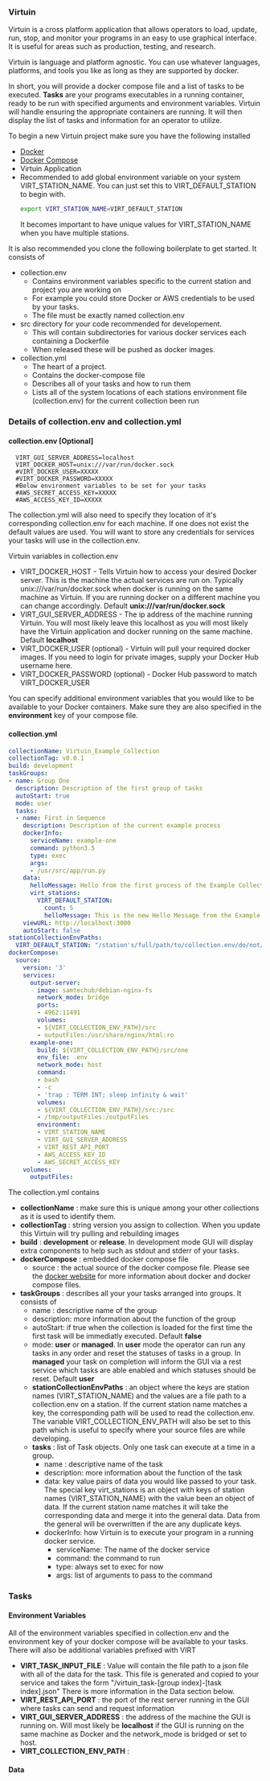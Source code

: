 ### Virtuin


Virtuin is a cross platform application that allows operators to load, update,
run, stop, and monitor your programs in an easy to use graphical interface.
It is useful for areas such as production, testing, and research.

Virtuin is language and platform agnostic. You can use whatever languages, platforms,
 and tools you like as long as they are supported by docker.

In short, you will provide a docker compose file and a list of tasks to be executed.
**Tasks** are your programs executables in a running container,
ready to be run with specified arguments and environment variables. Virtuin will
handle ensuring the appropriate containers are running. It will then display
the list of tasks and information for an operator to utilize.

To begin a new Virtuin project make sure you have the following installed
- [Docker](https://docs.docker.com/install/)
- [Docker Compose](https://docs.docker.com/compose/install/)
- Virtuin Application
- Recommended to add global environment variable on your system VIRT_STATION_NAME. You can
  just set this to VIRT_DEFAULT_STATION to begin with.
  ```bash
  export VIRT_STATION_NAME=VIRT_DEFAULT_STATION
  ```
  It becomes important to have unique values for VIRT_STATION_NAME when you have
  multiple stations.

It is also recommended you clone the following boilerplate to get started. It
consists of
- collection.env
  * Contains environment variables specific to the current station and project
   you are working on
  * For example you could store Docker or AWS credentials to be used by your tasks.  
  * The file must be exactly named collection.env
- src directory for your code recommended for developement.
  * This will contain subdirectories for various
  docker services each containing a Dockerfile
  * When released these will be pushed as docker images.
- collection.yml
  * The heart of a project.
  * Contains the docker-compose file
  * Describes all of your tasks and how to run them
  * Lists all of the system locations of each stations environment file (collection.env)
  for the current collection been run


### Details of collection.env and collection.yml
#### collection.env [Optional]
```env
  VIRT_GUI_SERVER_ADDRESS=localhost
  VIRT_DOCKER_HOST=unix:///var/run/docker.sock
  #VIRT_DOCKER_USER=XXXXX
  #VIRT_DOCKER_PASSWORD=XXXXX
  #Below environment variables to be set for your tasks
  #AWS_SECRET_ACCESS_KEY=XXXXX
  #AWS_ACCESS_KEY_ID=XXXXX
```
The collection.yml will also need to specify they location of it's corresponding
collection.env for each machine. If one does not exist the default values are used.
You will want to store any credentials for services your tasks will use in
the collection.env.

Virtuin variables in collection.env
- VIRT_DOCKER_HOST - Tells Virtuin how to access your desired Docker server.
 This is the machine the actual services are run on. Typically
 unix:///var/run/docker.sock when docker is running on
 the same machine as Virtuin. If you are running docker on a different machine
 you can change accordingly. Default **unix:///var/run/docker.sock**
- VIRT_GUI_SERVER_ADDRESS - The ip address of the machine running Virtuin. You
will most likely leave this localhost as you will most likely have the Virtuin
application and docker running on the same machine. Default **localhost**
- VIRT_DOCKER_USER (optional) - Virtuin will pull your required docker images. If you need
to login for private images, supply your Docker Hub username here.
- VIRT_DOCKER_PASSWORD (optional) - Docker Hub password to match VIRT_DOCKER_USER

You can specify additional environment variables that you would like to be available
to your Docker containers. Make sure they are also specified in the **environment**
key of your compose file.

#### collection.yml
```yaml
collectionName: Virtuin_Example_Collection
collectionTag: v0.0.1
build: development
taskGroups:
- name: Group One
  description: Description of the first group of tasks
  autoStart: true
  mode: user
  tasks:
  - name: First in Sequence
    description: Description of the current example process
    dockerInfo:
      serviceName: example-one
      command: python3.5
      type: exec
      args:
      - /usr/src/app/run.py
    data:
      helloMessage: Hello from the first process of the Example Collection
      virt_stations:
        VIRT_DEFAULT_STATION:
          count: 5
          helloMessage: This is the new Hello Message from the Example Collection
    viewURL: http://localhost:3000
    autoStart: false
stationCollectionEnvPaths:
  VIRT_DEFAULT_STATION: "/station's/full/path/to/collection.env/do/not/include/filename"
dockerCompose:
  source:
    version: '3'
    services:
      output-server:
        image: samtechub/debian-nginx-fs
        network_mode: bridge
        ports:
        - 4962:11491
        volumes:
        - ${VIRT_COLLECTION_ENV_PATH}/src
        - outputFiles:/usr/share/nginx/html:ro
      example-one:
        build: ${VIRT_COLLECTION_ENV_PATH}/src/one
        env_file: .env
        network_mode: host
        command:
        - bash
        - -c
        - 'trap : TERM INT; sleep infinity & wait'
        volumes:
        - ${VIRT_COLLECTION_ENV_PATH}/src:/src
        - /tmp/outputFiles:/outputFiles
        environment:
        - VIRT_STATION_NAME
        - VIRT_GUI_SERVER_ADDRESS
        - VIRT_REST_API_PORT
        - AWS_ACCESS_KEY_ID
        - AWS_SECRET_ACCESS_KEY
    volumes:
      outputFiles:

```

The collection.yml contains
- **collectionName** : make sure this is unique among your other collections as
it is used to identify them.
- **collectionTag** : string version you assign to collection. When you update this
Virtuin will try pulling and rebuilding images
- **build** :  __development__ or __release__. In development mode GUI will display
extra components to help such as stdout and stderr of your tasks.
- **dockerCompose** : embedded docker compose file
  - source : the actual source of the docker compose file. Please see the [docker
  website](https://docs.docker.com/compose/compose-file/) for more information about docker and docker compose files.
- **taskGroups** : describes all your your tasks arranged into groups. It consists of
  - name : descriptive name of the group
  - description: more information about the function of the group
  - autoStart: if true when the collection is loaded for the first time the first task
  will be immediatly executed. Default __false__
  - mode: __user__ or __managed__. In __user__ mode the operator can run
  any tasks in any order and reset the statuses of tasks in a group.
  In __managed__ your task on completion will
  inform the GUI via a rest service which tasks are able enabled and which
  statuses should be reset. Default __user__
  - **stationCollectionEnvPaths** : an object where the keys are station names
  (VIRT_STATION_NAME) and the values are a file path to a collection.env on a station.
  If the current station name matches a key, the corresponding path will be used to read the
  collection.env. The variable VIRT_COLLECTION_ENV_PATH will also be set
  to this path which is useful to specify where your source files are while developing.
  - **tasks** : list of Task objects. Only one task can execute at a time in a group.
    - name : descriptive name of the task
    - description: more information about the function of the task
    - data: key value pairs of data you would like passed to your task. The special key
    virt_stations is an object with keys of station names (VIRT_STATION_NAME) with
    the value been an object of data. If the current station name matches it will take the
    corresponding data and merge it into the general data. Data from the general will be
    overwritten if the are any duplicate keys.
    - dockerInfo: how Virtuin is to execute your program in a running docker service.
      - serviceName: The name of the docker service
      - command: the command to run
      - type: always set to exec for now
      - args: list of arguments to pass to the command


### Tasks

#### Environment Variables

All of the environment variables specified in collection.env and the environment
key of your docker compose will be available to your tasks. There will also be
additional variables prefixed with VIRT

- **VIRT_TASK_INPUT_FILE** : Value will contain the file path to a json file
with all of the data for the task. This file is generated and copied to your
service and takes the form "/virtuin_task-[group index]-[task index].json" There
is more information in the Data section below.
- **VIRT_REST_API_PORT** : the port of the rest server running in the GUI where
tasks can send and request information
- **VIRT_GUI_SERVER_ADDRESS** : the address of the machine the GUI is running on.
Will most likely be **localhost** if the GUI is running on the same machine as Docker
and the network_mode is bridged or set to host.
- **VIRT_COLLECTION_ENV_PATH** :

#### Data
